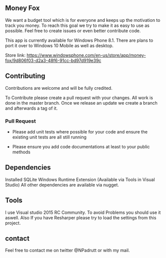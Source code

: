 ## Money Fox

We want a budget tool which is for everyone and keeps up the motivation to track you money. To reach this goal we try to make it as easy to use as possible.
Feel free to create issues or even better contribute code.

This app is currently available for Windows Phone 8.1. There are plans to port it over to Windows 10 Mobile as well as desktop.

Store link: 
https://www.windowsphone.com/en-us/store/app/money-fox/9d806f03-d2a3-48f6-91cc-bd97d919e39c

## Contributing

Contributions are welcome and will be fully credited.

To Contribute please create a pull request with your changes. All work is done in the master branch. Once we release an update we create a branch and afterwards a tag of it.

### Pull Request

- Please add unit tests where possible for your code and ensure the existing unit tests are all still running

- Please ensure you add code documentations at least to your public methods

## Dependencies

Installed SQLite Windows Runtime Extension (Available via Tools in Visual Studio)
All other dependencies are available via nugget.

## Tools

I use Visual studio 2015 RC Community. To avoid Problems you should use it aswell. Also If you have Resharper please try to load the settings from this project.

## contact
Feel free to contact me on twitter @NPadrutt or with my mail.
